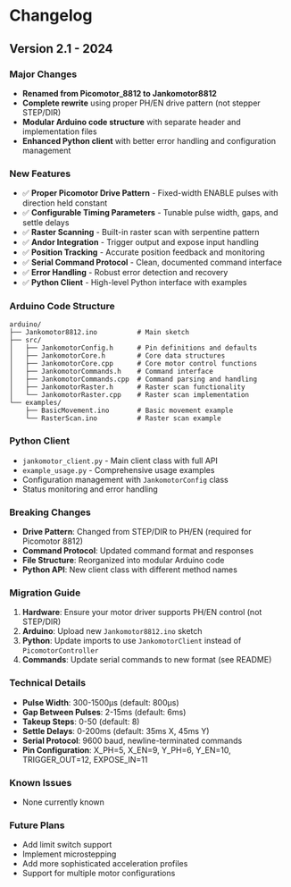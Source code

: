 # Changelog

## Version 2.1 - 2024

### Major Changes
- **Renamed from Picomotor_8812 to Jankomotor8812**
- **Complete rewrite** using proper PH/EN drive pattern (not stepper STEP/DIR)
- **Modular Arduino code structure** with separate header and implementation files
- **Enhanced Python client** with better error handling and configuration management

### New Features
- ✅ **Proper Picomotor Drive Pattern** - Fixed-width ENABLE pulses with direction held constant
- ✅ **Configurable Timing Parameters** - Tunable pulse width, gaps, and settle delays
- ✅ **Raster Scanning** - Built-in raster scan with serpentine pattern
- ✅ **Andor Integration** - Trigger output and expose input handling
- ✅ **Position Tracking** - Accurate position feedback and monitoring
- ✅ **Serial Command Protocol** - Clean, documented command interface
- ✅ **Error Handling** - Robust error detection and recovery
- ✅ **Python Client** - High-level Python interface with examples

### Arduino Code Structure
```
arduino/
├── Jankomotor8812.ino          # Main sketch
├── src/
│   ├── JankomotorConfig.h      # Pin definitions and defaults
│   ├── JankomotorCore.h        # Core data structures
│   ├── JankomotorCore.cpp      # Core motor control functions
│   ├── JankomotorCommands.h    # Command interface
│   ├── JankomotorCommands.cpp  # Command parsing and handling
│   ├── JankomotorRaster.h      # Raster scan functionality
│   └── JankomotorRaster.cpp    # Raster scan implementation
└── examples/
    ├── BasicMovement.ino       # Basic movement example
    └── RasterScan.ino          # Raster scan example
```

### Python Client
- `jankomotor_client.py` - Main client class with full API
- `example_usage.py` - Comprehensive usage examples
- Configuration management with `JankomotorConfig` class
- Status monitoring and error handling

### Breaking Changes
- **Drive Pattern**: Changed from STEP/DIR to PH/EN (required for Picomotor 8812)
- **Command Protocol**: Updated command format and responses
- **File Structure**: Reorganized into modular Arduino code
- **Python API**: New client class with different method names

### Migration Guide
1. **Hardware**: Ensure your motor driver supports PH/EN control (not STEP/DIR)
2. **Arduino**: Upload new `Jankomotor8812.ino` sketch
3. **Python**: Update imports to use `JankomotorClient` instead of `PicomotorController`
4. **Commands**: Update serial commands to new format (see README)

### Technical Details
- **Pulse Width**: 300-1500µs (default: 800µs)
- **Gap Between Pulses**: 2-15ms (default: 6ms)
- **Takeup Steps**: 0-50 (default: 8)
- **Settle Delays**: 0-200ms (default: 35ms X, 45ms Y)
- **Serial Protocol**: 9600 baud, newline-terminated commands
- **Pin Configuration**: X_PH=5, X_EN=9, Y_PH=6, Y_EN=10, TRIGGER_OUT=12, EXPOSE_IN=11

### Known Issues
- None currently known

### Future Plans
- Add limit switch support
- Implement microstepping
- Add more sophisticated acceleration profiles
- Support for multiple motor configurations
